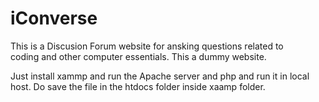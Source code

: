 # iConverse

This is a Discusion Forum website for ansking questions related to  
coding and other computer essentials. This a dummy website.

Just install xammp and run the Apache server and php and run it in local host.
Do save the file in the htdocs folder inside xaamp folder.

